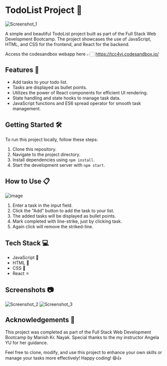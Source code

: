 # TodoList Project 📝

![Screenshot_1](https://github.com/fixmanish/react-login/assets/131751286/5f2a6776-ef53-469d-8eb0-cc01bce85d90)

A simple and beautiful TodoList project built as part of the Full Stack Web Development Bootcamp. The project showcases the use of JavaScript, HTML, and CSS for the frontend, and React for the backend.

Access the codesandbox webapp here 👉🏻 https://tcc4vj.codesandbox.io/

## Features 🚀

- Add tasks to your todo list.
- Tasks are displayed as bullet points.
- Utilizes the power of React components for efficient UI rendering.
- State handling and state hooks to manage task data.
- JavaScript functions and ES6 spread operator for smooth task management.

## Getting Started 🛠️

To run this project locally, follow these steps:

1. Clone this repository.
2. Navigate to the project directory.
3. Install dependencies using `npm install`.
4. Start the development server with `npm start`.

## How to Use 📋

![image](https://github.com/fixmanish/react-todo-list-V1-/assets/131751286/681826dc-efc6-4ec3-9fa6-a0875e12059f)

1. Enter a task in the input field.
2. Click the "Add" button to add the task to your list.
3. The added tasks will be displayed as bullet points.
4. Mark completed with line-strike, just by clicking task.
5. Again click will remove the striked-line.

## Tech Stack 💻

- JavaScript 🚀
- HTML 🧱
- CSS 🎨
- React ⚛

## Screenshots 📷

![Screenshot_2](https://github.com/fixmanish/react-login/assets/131751286/94e368f9-bc70-4203-bbe6-b25ceb03de8f)
![Screenshot_3](https://github.com/fixmanish/react-login/assets/131751286/36aaa8c3-08b5-433d-b03a-31ddde3ee1a4)

## Acknowledgements 👏

This project was completed as part of the Full Stack Web Development Bootcamp by Manish Kr. Nayak. Special thanks to the my instructor Angela YU for her guidance.

Feel free to clone, modify, and use this project to enhance your own skills or manage your tasks more effectively! Happy coding! 😄👍
